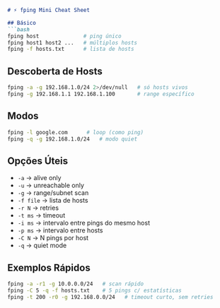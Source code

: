````markdown
# ⚡ fping Mini Cheat Sheet

## Básico
```bash
fping host              # ping único
fping host1 host2 ...   # múltiplos hosts
fping -f hosts.txt      # lista de hosts
````

## Descoberta de Hosts

```bash
fping -a -g 192.168.1.0/24 2>/dev/null   # só hosts vivos
fping -g 192.168.1.1 192.168.1.100       # range específico
```

## Modos

```bash
fping -l google.com      # loop (como ping)
fping -q -g 192.168.1.0/24   # modo quiet
```

## Opções Úteis

* `-a` → alive only
* `-u` → unreachable only
* `-g` → range/subnet scan
* `-f file` → lista de hosts
* `-r N` → retries
* `-t ms` → timeout
* `-i ms` → intervalo entre pings do mesmo host
* `-p ms` → intervalo entre hosts
* `-C N` → N pings por host
* `-q` → quiet mode

## Exemplos Rápidos

```bash
fping -a -r1 -g 10.0.0.0/24   # scan rápido
fping -C 5 -q -f hosts.txt    # 5 pings c/ estatísticas
fping -t 200 -r0 -g 192.168.0.0/24   # timeout curto, sem retries
```
